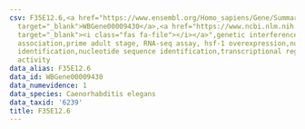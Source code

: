 ```yaml
---
csv: F35E12.6,<a href="https://www.ensembl.org/Homo_sapiens/Gene/Summary?db=core;g=WBGene00009430"
  target="_blank">WBGene00009430</a>,<a href="https://www.ncbi.nlm.nih.gov/pubmed/30894454"
  target="_blank"><i class="fas fa-file"></i></a>",genetic interference,functional
  association,prime adult stage, RNA-seq assay, hsf-1 overexpression,nucleotide sequence
  identification,nucleotide sequence identification,transcriptional regulation,up-regulates
  activity
data_alias: F35E12.6
data_id: WBGene00009430
data_numevidence: 1
data_species: Caenorhabditis elegans
data_taxid: '6239'
title: F35E12.6
---
```


